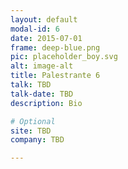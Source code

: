 ```yaml
---
layout: default
modal-id: 6
date: 2015-07-01
frame: deep-blue.png
pic: placeholder_boy.svg
alt: image-alt
title: Palestrante 6
talk: TBD
talk-date: TBD
description: Bio

# Optional
site: TBD
company: TBD

---
```

